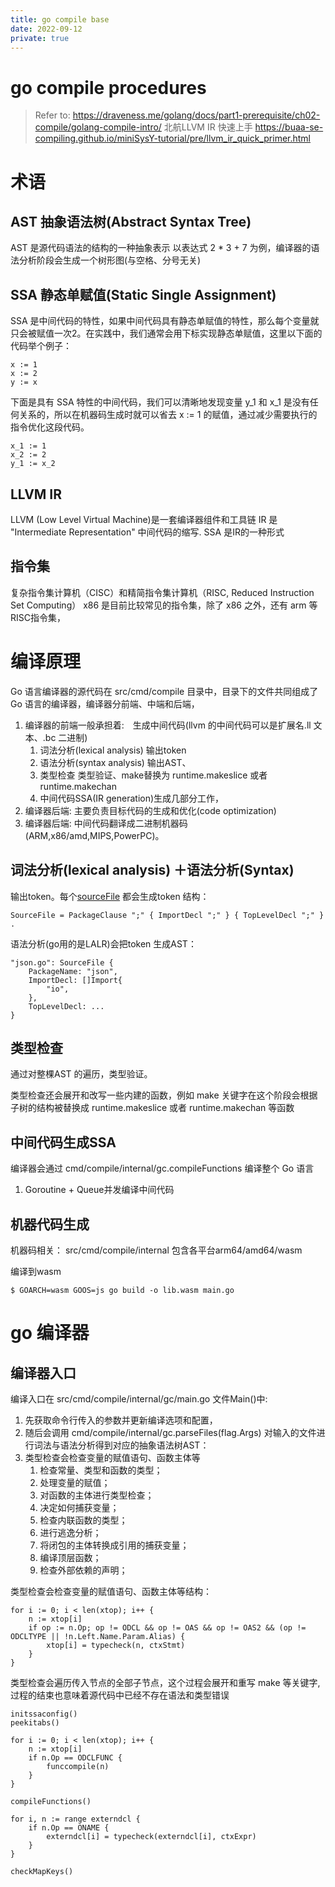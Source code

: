 ```yaml
---
title: go compile base
date: 2022-09-12
private: true
---
```

# go compile procedures
> Refer to: https://draveness.me/golang/docs/part1-prerequisite/ch02-compile/golang-compile-intro/
> 北航LLVM IR 快速上手 https://buaa-se-compiling.github.io/miniSysY-tutorial/pre/llvm_ir_quick_primer.html

# 术语
## AST 抽象语法树(Abstract Syntax Tree)
AST 是源代码语法的结构的一种抽象表示
以表达式 2 * 3 + 7 为例，编译器的语法分析阶段会生成一个树形图(与空格、分号无关)

## SSA 静态单赋值(Static Single Assignment)
SSA 是中间代码的特性，如果中间代码具有静态单赋值的特性，那么每个变量就只会被赋值一次2。在实践中，我们通常会用下标实现静态单赋值，这里以下面的代码举个例子：

    x := 1
    x := 2
    y := x

下面是具有 SSA 特性的中间代码，我们可以清晰地发现变量 y_1 和 x_1 是没有任何关系的，所以在机器码生成时就可以省去 x := 1 的赋值，通过减少需要执行的指令优化这段代码。

    x_1 := 1
    x_2 := 2
    y_1 := x_2
## LLVM IR
LLVM (Low Level Virtual Machine)是一套编译器组件和工具链
IR 是 "Intermediate Representation" 中间代码的缩写. SSA 是IR的一种形式

## 指令集
复杂指令集计算机（CISC）和精简指令集计算机（RISC, Reduced Instruction Set Computing）
x86 是目前比较常见的指令集，除了 x86 之外，还有 arm 等RISC指令集，

# 编译原理
Go 语言编译器的源代码在 src/cmd/compile 目录中，目录下的文件共同组成了 Go 语言的编译器，编译器分前端、中端和后端，
1. 编译器的前端一般承担着:　生成中间代码(llvm 的中间代码可以是扩展名.ll 文本、.bc 二进制)
    1. 词法分析(lexical analysis) 输出token
    2. 语法分析(syntax analysis) 输出AST、
    3. 类型检查 类型验证、make替换为 runtime.makeslice 或者 runtime.makechan 
    4. 中间代码SSA(IR generation)生成几部分工作，
2. 编译器后端: 主要负责目标代码的生成和优化(code optimization)
2. 编译器后端: 中间代码翻译成二进制机器码(ARM,x86/amd,MIPS,PowerPC)。

## 词法分析(lexical analysis) ＋语法分析(Syntax)
输出token。每个[sourceFile](https://go.dev/ref/spec#Source_file_organization) 都会生成token 结构：

    SourceFile = PackageClause ";" { ImportDecl ";" } { TopLevelDecl ";" } .

语法分析(go用的是LALR)会把token 生成AST：

    "json.go": SourceFile {
        PackageName: "json",
        ImportDecl: []Import{
            "io",
        },
        TopLevelDecl: ...
    }

## 类型检查
通过对整棵AST 的遍历，类型验证。

类型检查还会展开和改写一些内建的函数，例如 make 关键字在这个阶段会根据子树的结构被替换成 runtime.makeslice 或者 runtime.makechan 等函数

## 中间代码生成SSA
编译器会通过 cmd/compile/internal/gc.compileFunctions 编译整个 Go 语言
1. Goroutine + Queue并发编译中间代码

## 机器代码生成
机器码相关： src/cmd/compile/internal 包含各平台arm64/amd64/wasm

编译到wasm

    $ GOARCH=wasm GOOS=js go build -o lib.wasm main.go

# go 编译器
## 编译器入口
编译入口在 src/cmd/compile/internal/gc/main.go 文件Main()中:

1. 先获取命令行传入的参数并更新编译选项和配置，
2. 随后会调用 cmd/compile/internal/gc.parseFiles(flag.Args) 对输入的文件进行词法与语法分析得到对应的抽象语法树AST：
3. 类型检查会检查变量的赋值语句、函数主体等
    1. 检查常量、类型和函数的类型；
    1. 处理变量的赋值；
    1. 对函数的主体进行类型检查；
    1. 决定如何捕获变量；
    1. 检查内联函数的类型；
    1. 进行逃逸分析；
    1. 将闭包的主体转换成引用的捕获变量；
    1. 编译顶层函数；
    1. 检查外部依赖的声明；

类型检查会检查变量的赋值语句、函数主体等结构：

	for i := 0; i < len(xtop); i++ {
		n := xtop[i]
		if op := n.Op; op != ODCL && op != OAS && op != OAS2 && (op != ODCLTYPE || !n.Left.Name.Param.Alias) {
			xtop[i] = typecheck(n, ctxStmt)
		}
	}

类型检查会遍历传入节点的全部子节点，这个过程会展开和重写 make 等关键字, 过程的结束也意味着源代码中已经不存在语法和类型错误

	initssaconfig()
	peekitabs()

	for i := 0; i < len(xtop); i++ {
		n := xtop[i]
		if n.Op == ODCLFUNC {
			funccompile(n)
		}
	}

	compileFunctions()

	for i, n := range externdcl {
		if n.Op == ONAME {
			externdcl[i] = typecheck(externdcl[i], ctxExpr)
		}
	}

	checkMapKeys()
